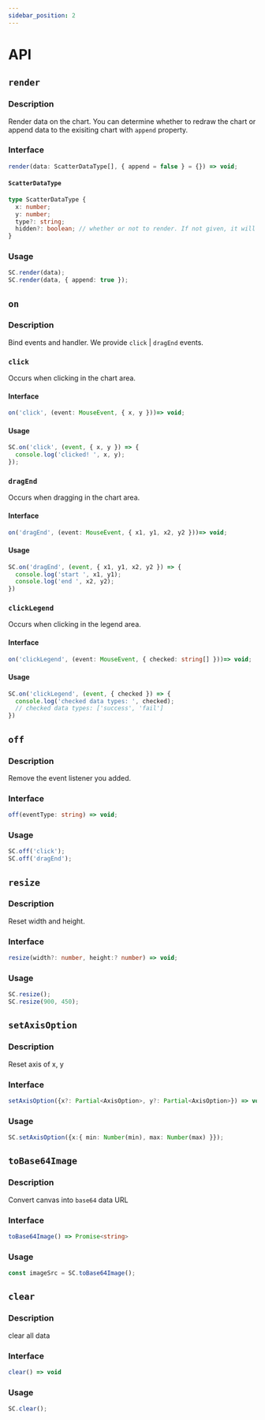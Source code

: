 ```yaml
---
sidebar_position: 2
---
```


# API

## `render`

### Description
Render data on the chart. You can determine whether to redraw the chart or append data to the exisiting chart with `append` property.

### Interface
```typescript
render(data: ScatterDataType[], { append = false } = {}) => void;
```
#### `ScatterDataType`
```typescript
type ScatterDataType {
  x: number;
  y: number;
  type?: string;
  hidden?: boolean; // whether or not to render. If not given, it will be rendered.
}
```

### Usage
```typescript
SC.render(data);
SC.render(data, { append: true });
```

## `on`

### Description
Bind events and handler. We provide `click` | `dragEnd` events.

### `click`
Occurs when clicking in the chart area.

#### Interface
```typescript
on('click', (event: MouseEvent, { x, y }))=> void;
```

#### Usage
```typescript
SC.on('click', (event, { x, y }) => {
  console.log('clicked! ', x, y);
});
```

### `dragEnd`
Occurs when dragging in the chart area.

#### Interface
```typescript
on('dragEnd', (event: MouseEvent, { x1, y1, x2, y2 }))=> void;
```

#### Usage
```typescript
SC.on('dragEnd', (event, { x1, y1, x2, y2 }) => {
  console.log('start ', x1, y1);
  console.log('end ', x2, y2);
})
```

### `clickLegend`
Occurs when clicking in the legend area.

#### Interface
```typescript
on('clickLegend', (event: MouseEvent, { checked: string[] }))=> void;
```

#### Usage
```typescript
SC.on('clickLegend', (event, { checked }) => {
  console.log('checked data types: ', checked);
  // checked data types: ['success', 'fail']
})
```

## `off`

### Description
Remove the event listener you added.

### Interface
```typescript
off(eventType: string) => void;
```

### Usage
```typescript
SC.off('click');
SC.off('dragEnd');
```

## `resize`

### Description
Reset width and height.

### Interface
```typescript
resize(width?: number, height:? number) => void;
```

### Usage
```typescript
SC.resize();
SC.resize(900, 450);
```

## `setAxisOption`

### Description
Reset axis of x, y

### Interface
```typescript
setAxisOption({x?: Partial<AxisOption>, y?: Partial<AxisOption>}) => void;
```

### Usage
```typescript
SC.setAxisOption({x:{ min: Number(min), max: Number(max) }});
```

## `toBase64Image`

### Description
Convert canvas into `base64` data URL

### Interface
```typescript
toBase64Image() => Promise<string>
```

### Usage
```typescript
const imageSrc = SC.toBase64Image();
```


## `clear`

### Description
clear all data

### Interface
```typescript
clear() => void
```

### Usage
```typescript
SC.clear();
```
